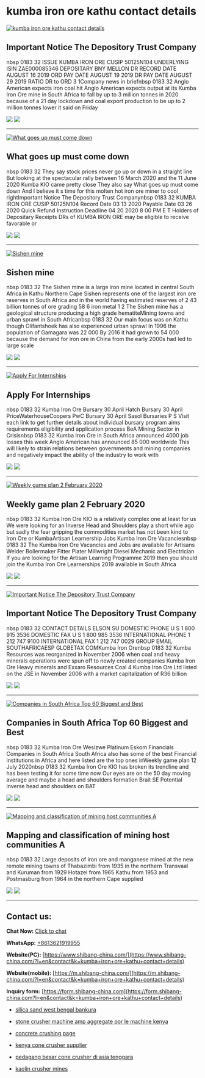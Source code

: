 # kumba iron ore kathu contact details

<a href="https://swt.shibang-china.com/?l=en&img&k=kumba+iron+ore+kathu+contact+details" target="_blank">![kumba iron ore kathu contact details](http://static.shibang-china.com/all-800x300/1029.jpg)</a>

## Important Notice The Depository Trust Company
nbsp 0183 32 ISSUE KUMBA IRON ORE CUSIP 50125N104 UNDERLYING ISIN ZAE000085346 DEPOSITARY BNY MELLON DR RECORD DATE AUGUST 16 2019 ORD PAY DATE AUGUST 19 2019 DR PAY DATE AUGUST 29 2019 RATIO DR to ORD 3 1Company news in briefnbsp 0183 32 Anglo American expects iron coal hit Anglo American expects output at its Kumba Iron Ore mine in South Africa to fall by up to 3 million tonnes in 2020 because of a 21 day lockdown and coal export production to be up to 2 million tonnes lower it said on Friday


<a href="https://whatsapp.shibangsoft.com/WhatsApp.php" target="_blank" title="WhatsApp">![](http://static.shibang-china.com/icon/whatsapp.png)</a> <a href="https://swt.shibang-china.com/?l=en&icon&k=kumba+iron+ore+kathu+contact+details" target="_blank">![](http://static.shibang-china.com/icon/chat-en.png)</a>

---

<a href="https://swt.shibang-china.com/?l=en&img&k=kumba+iron+ore+kathu+contact+details" target="_blank">![What goes up must come down](http://static.shibang-china.com/all-800x300/239.jpg)</a>

## What goes up must come down
nbsp 0183 32 They say stock prices never go up or down in a straight line But looking at the spectacular rally between 16 March 2020 and the 11 June 2020 Kumba KIO came pretty close They also say What goes up must come down And I believe it s time for this molten hot iron ore miner to cool rightImportant Notice The Depository Trust Companynbsp 0183 32 KUMBA IRON ORE CUSIP 50125N104 Record Date 03 13 2020 Payable Date 03 26 2020 Quick Refund Instruction Deadline 04 20 2020 8 00 PM E T Holders of Depositary Receipts DRs of KUMBA IRON ORE may be eligible to receive favorable or


<a href="https://whatsapp.shibangsoft.com/WhatsApp.php" target="_blank" title="WhatsApp">![](http://static.shibang-china.com/icon/whatsapp.png)</a> <a href="https://swt.shibang-china.com/?l=en&icon&k=kumba+iron+ore+kathu+contact+details" target="_blank">![](http://static.shibang-china.com/icon/chat-en.png)</a>

---

<a href="https://swt.shibang-china.com/?l=en&img&k=kumba+iron+ore+kathu+contact+details" target="_blank">![Sishen mine](http://static.shibang-china.com/all-800x300/1066.jpg)</a>

## Sishen mine
nbsp 0183 32 The Sishen mine is a large iron mine located in central South Africa in Kathu Northern Cape Sishen represents one of the largest iron ore reserves in South Africa and in the world having estimated reserves of 2 43 billion tonnes of ore grading 58 6 iron metal 1 2 The Sishen mine has a geological structure producing a high grade hematiteMining towns and urban sprawl in South Africanbsp 0183 32 Our main focus was on Kathu though Olifantshoek has also experienced urban sprawl In 1996 the population of Gamagara was 22 000 By 2016 it had grown to 54 000 because the demand for iron ore in China from the early 2000s had led to large scale


<a href="https://whatsapp.shibangsoft.com/WhatsApp.php" target="_blank" title="WhatsApp">![](http://static.shibang-china.com/icon/whatsapp.png)</a> <a href="https://swt.shibang-china.com/?l=en&icon&k=kumba+iron+ore+kathu+contact+details" target="_blank">![](http://static.shibang-china.com/icon/chat-en.png)</a>

---

<a href="https://swt.shibang-china.com/?l=en&img&k=kumba+iron+ore+kathu+contact+details" target="_blank">![Apply For Internships](http://static.shibang-china.com/all-800x300/1501.jpg)</a>

## Apply For Internships
nbsp 0183 32 Kumba Iron Ore Bursary 30 April Hatch Bursary 30 April PriceWaterhouseCoopers PwC Bursary 30 April Sasol Bursaries P S Visit each link to get further details about individual bursary program aims requirements eligibility and application process BeA Mining Sector in Crisisnbsp 0183 32 Kumba Iron Ore in South Africa announced 4000 job losses this week Anglo American has announced 85 000 worldwide This will likely to strain relations between governments and mining companies and negatively impact the ability of the industry to work with


<a href="https://whatsapp.shibangsoft.com/WhatsApp.php" target="_blank" title="WhatsApp">![](http://static.shibang-china.com/icon/whatsapp.png)</a> <a href="https://swt.shibang-china.com/?l=en&icon&k=kumba+iron+ore+kathu+contact+details" target="_blank">![](http://static.shibang-china.com/icon/chat-en.png)</a>

---

<a href="https://swt.shibang-china.com/?l=en&img&k=kumba+iron+ore+kathu+contact+details" target="_blank">![Weekly game plan 2 February 2020](http://static.shibang-china.com/all-800x300/965.jpg)</a>

## Weekly game plan 2 February 2020
nbsp 0183 32 Kumba Iron Ore KIO is a relatively complex one at least for us We were looking for an Inverse Head and Shoulders play a short while ago but sadly the fear gripping the commodities market has not been kind to Iron Ore or KumbaArtisan Learnership Jobs Kumba Iron Ore Vacanciesnbsp 0183 32 The Kumba Iron Ore Vacancies and Jobs are available for Artisans Welder Boilermaker Fitter Plater Millwright Diesel Mechanic and Electrician If you are looking for the Artisan Learning Programme 2019 then you should join the Kumba Iron Ore Learnerships 2019 available in South Africa


<a href="https://whatsapp.shibangsoft.com/WhatsApp.php" target="_blank" title="WhatsApp">![](http://static.shibang-china.com/icon/whatsapp.png)</a> <a href="https://swt.shibang-china.com/?l=en&icon&k=kumba+iron+ore+kathu+contact+details" target="_blank">![](http://static.shibang-china.com/icon/chat-en.png)</a>

---

<a href="https://swt.shibang-china.com/?l=en&img&k=kumba+iron+ore+kathu+contact+details" target="_blank">![Important Notice The Depository Trust Company](http://static.shibang-china.com/all-800x300/52.jpg)</a>

## Important Notice The Depository Trust Company
nbsp 0183 32 CONTACT DETAILS ELSON SU DOMESTIC PHONE U S 1 800 915 3536 DOMESTIC FAX U S 1 800 985 3536 INTERNATIONAL PHONE 1 212 747 9100 INTERNATIONAL FAX 1 212 747 0029 GROUP EMAIL SOUTHAFRICAESP GLOBETAX COMKumba Iron Orenbsp 0183 32 Kumba Resources was reorganized in November 2006 when coal and heavy minerals operations were spun off to newly created companies Kumba Iron Ore Heavy minerals and Exxaro Resources Coal 4 Kumba Iron Ore Ltd listed on the JSE in November 2006 with a market capitalization of R36 billion


<a href="https://whatsapp.shibangsoft.com/WhatsApp.php" target="_blank" title="WhatsApp">![](http://static.shibang-china.com/icon/whatsapp.png)</a> <a href="https://swt.shibang-china.com/?l=en&icon&k=kumba+iron+ore+kathu+contact+details" target="_blank">![](http://static.shibang-china.com/icon/chat-en.png)</a>

---

<a href="https://swt.shibang-china.com/?l=en&img&k=kumba+iron+ore+kathu+contact+details" target="_blank">![Companies in South Africa Top 60 Biggest and Best](http://static.shibang-china.com/all-800x300/852.jpg)</a>

## Companies in South Africa Top 60 Biggest and Best
nbsp 0183 32 Kumba Iron Ore Wesizwe Platinum Eskom Financials Companies in South Africa South Africa also has some of the best Financial institutions in Africa and here listed are the top ones inWeekly game plan 12 July 2020nbsp 0183 32 Kumba Iron Ore KIO has broken its trendline and has been testing it for some time now Our eyes are on the 50 day moving average and maybe a head and shoulders formation Brait SE Potential inverse head and shoulders on BAT


<a href="https://whatsapp.shibangsoft.com/WhatsApp.php" target="_blank" title="WhatsApp">![](http://static.shibang-china.com/icon/whatsapp.png)</a> <a href="https://swt.shibang-china.com/?l=en&icon&k=kumba+iron+ore+kathu+contact+details" target="_blank">![](http://static.shibang-china.com/icon/chat-en.png)</a>

---

<a href="https://swt.shibang-china.com/?l=en&img&k=kumba+iron+ore+kathu+contact+details" target="_blank">![Mapping and classification of mining host communities A](http://static.shibang-china.com/all-800x300/1467.jpg)</a>

## Mapping and classification of mining host communities A
nbsp 0183 32 Large deposits of iron ore and manganese mined at the new remote mining towns of Thabazimbi from 1935 in the northern Transvaal and Kuruman from 1929 Hotazel from 1965 Kathu from 1953 and Postmasburg from 1964 in the northern Cape supplied

<a href="https://whatsapp.shibangsoft.com/WhatsApp.php" target="_blank" title="WhatsApp">![](http://static.shibang-china.com/icon/whatsapp.png)</a> <a href="https://swt.shibang-china.com/?l=en&icon&k=kumba+iron+ore+kathu+contact+details" target="_blank">![](http://static.shibang-china.com/icon/chat-en.png)</a>

---
## Contact us:

**Chat Now:** [Click to chat](https://swt.shibang-china.com?l=en&contact&k=kumba+iron+ore+kathu+contact+details)

**WhatsApp:**  [+8613621919955](https://whatsapp.shibangsoft.com/WhatsApp.php)

**Website(PC):** [https://www.shibang-china.com/](https://www.shibang-china.com/?l=en&contact&k=kumba+iron+ore+kathu+contact+details)

**Website(mobile):** [https://m.shibang-china.com/](https://m.shibang-china.com/?l=en&contact&k=kumba+iron+ore+kathu+contact+details)

**Inquiry form:** [https://form.shibang-china.com](https://form.shibang-china.com?l=en&contact&k=kumba+iron+ore+kathu+contact+details)

* [silica sand west bengal bankura](../163/silica%20sand%20west%20bengal%20bankura.md)

* [stone crusher machine amp aggregate por le machine kenya](../165/stone%20crusher%20machine%20amp%20aggregate%20por%20le%20machine%20kenya.md)

* [concrete crushing page](../161/concrete%20crushing%20page.md)

* [kenya cone crusher supplier](../170/kenya%20cone%20crusher%20supplier.md)

* [pedagang besar cone crusher di asia tenggara](../168/pedagang%20besar%20cone%20crusher%20di%20asia%20tenggara.md)

* [kaolin crusher mines](../170/kaolin%20crusher%20mines.md)